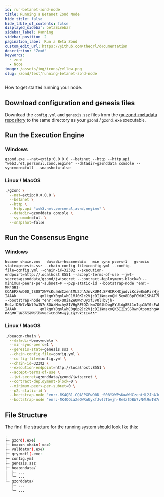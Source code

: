 ```yaml
---
id: run-betanet-zond-node
title: Running a Betanet Zond Node
hide_title: false
hide_table_of_contents: false
displayed_sidebar: betaSidebar
sidebar_label: Running
sidebar_position: 2
pagination_label: Run a Beta Zond
custom_edit_url: https://github.com/theqrl/documentation
description: "Zond"
keywords:
  - zond
  - Node
image: /assets/img/icons/yellow.png
slug: /zond/test/running-betanet-zond-node
---
```


How to get started running your node.

## Download configuration and genesis files

Download the ``config.yml`` and ``genesis.ssz`` files from the [go-zond-metadata repository](https://github.com/theQRL/go-zond-metadata/tree/main/testnet/betanet) to the same directory as your `gzond` / `gzond.exe` executable.

## Run the Execution Engine

### Windows

```cmd.exe
gzond.exe --nat=extip:0.0.0.0 --betanet --http --http.api "web3,net,personal,zond,engine" --datadir=gzonddata console --syncmode=full --snapshot=false
```

### Linux / MacOS

```bash
./gzond \
  --nat=extip:0.0.0.0 \
  --betanet \
  --http \
  --http.api "web3,net,personal,zond,engine" \
  --datadir=gzonddata console \
  --syncmode=full \
  --snapshot=false
```

## Run the Consensus Engine

### Windows

```cmd.exe
beacon-chain.exe --datadir=beacondata --min-sync-peers=1 --genesis-state=genesis.ssz --chain-config-file=config.yml --config-file=config.yml --chain-id=32382 --execution-endpoint=http://localhost:8551 --accept-terms-of-use --jwt-secret=gzonddata/gzond/jwtsecret --contract-deployment-block=0 --minimum-peers-per-subnet=0 --p2p-static-id --bootstrap-node "enr:-MK4QB1-CQAEPXFwD0D_tS08YXWPsKuaWdCzentML2JhAJnvXUR4lSPHCRXHCjudviKciwBmbPirHjyL_kmI0T1ti6qGAY0sF6hgh2F0dG5ldHOIAAAAAAAAAACEZXRoMpDeYa1-IAAAk___________gmlkgnY0gmlwhC1MJ0KJc2VjcDI1NmsxoQN_5eo8D8pFGWUX1SMAT7kMbY2a9Ryb6Bu2oAW8s28kyYhzeW5jbmV0cwCDdGNwgjLIg3VkcIIu4A" --bootstrap-node "enr:-MK4QOiaZeOWRnUyxfJv0lTbvjh-Re4zfDBW7vNWl9wIW7n8OWzMmxhy8IVHgRF7QZrkm7OGShDogEYUtdg8Bt1nIqaGAY0sFwP7h2F0dG5ldHOIAAAAAAAAAACEZXRoMpDeYa1-IAAAk___________gmlkgnY0gmlwhC0g6p2Jc2VjcDI1NmsxoQK6I2IsSSRwnOtpsnzhgACTRfYZqUQ1aTsw-K4qMR_2BohzeW5jbmV0cwCDdGNwgjLIg3VkcIIu4A"
```

### Linux / MacOS

```bash
./beacon-chain \
  --datadir=beacondata \
  --min-sync-peers=1 \
  --genesis-state=genesis.ssz \
  --chain-config-file=config.yml \
  --config-file=config.yml \
  --chain-id=32382 \
  --execution-endpoint=http://localhost:8551 \
  --accept-terms-of-use \
  --jwt-secret=gzonddata/gzond/jwtsecret \
  --contract-deployment-block=0 \
  --minimum-peers-per-subnet=0 \
  --p2p-static-id \
  --bootstrap-node "enr:-MK4QB1-CQAEPXFwD0D_tS08YXWPsKuaWdCzentML2JhAJnvXUR4lSPHCRXHCjudviKciwBmbPirHjyL_kmI0T1ti6qGAY0sF6hgh2F0dG5ldHOIAAAAAAAAAACEZXRoMpDeYa1-IAAAk___________gmlkgnY0gmlwhC1MJ0KJc2VjcDI1NmsxoQN_5eo8D8pFGWUX1SMAT7kMbY2a9Ryb6Bu2oAW8s28kyYhzeW5jbmV0cwCDdGNwgjLIg3VkcIIu4A" \
  --bootstrap-node "enr:-MK4QOiaZeOWRnUyxfJv0lTbvjh-Re4zfDBW7vNWl9wIW7n8OWzMmxhy8IVHgRF7QZrkm7OGShDogEYUtdg8Bt1nIqaGAY0sFwP7h2F0dG5ldHOIAAAAAAAAAACEZXRoMpDeYa1-IAAAk___________gmlkgnY0gmlwhC0g6p2Jc2VjcDI1NmsxoQK6I2IsSSRwnOtpsnzhgACTRfYZqUQ1aTsw-K4qMR_2BohzeW5jbmV0cwCDdGNwgjLIg3VkcIIu4A"
```

## File Structure

The final file structure for the running system should look like this:

```bash
.
├─ gzond(.exe)
├─ beacon-chain(.exe)
├─ validator(.exe)
├─ qrysmctl(.exe)
├─ config.yml
├─ genesis.ssz
├─ beacondata/
│  ├─ ...
│  └─ ...
└─ gzonddata/
   ├─ ...
   └─ ...
```
